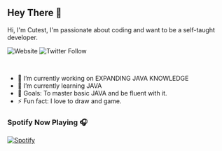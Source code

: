 ## Hey There 👋

Hi, I'm Cutest, I'm passionate about coding and want to be a self-taught developer.

![Website](https://img.shields.io/website?down_message=cutest.pro&logo=Celery&style=for-the-badge&up_message=cutest.pro&url=https%3A%2F%2Fcutest.pro)
![Twitter Follow](https://img.shields.io/twitter/follow/cut35t?color=%231DA1F2&logo=Twitter&style=for-the-badge)

<br />

- 🔭 I’m currently working on EXPANDING JAVA KNOWLEDGE
- 🌱 I’m currently learning JAVA
- 🥅 Goals: To master basic JAVA and be fluent with it.
- ⚡ Fun fact: I love to draw and game.


### Spotify Now Playing 🎧

[![Spotify](https://novatorem-three-pi.vercel.app/api/spotify)](https://open.spotify.com/user/214rsd7kfrixpvufxeyapxs3y)
